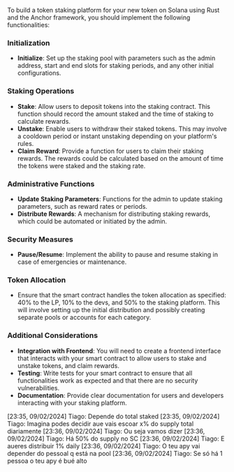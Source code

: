To build a token staking platform for your new token on Solana using Rust and the Anchor framework, you should implement the following functionalities:

### Initialization
- **Initialize**: Set up the staking pool with parameters such as the admin address, start and end slots for staking periods, and any other initial configurations.

### Staking Operations
- **Stake**: Allow users to deposit tokens into the staking contract. This function should record the amount staked and the time of staking to calculate rewards.
- **Unstake**: Enable users to withdraw their staked tokens. This may involve a cooldown period or instant unstaking depending on your platform's rules.
- **Claim Reward**: Provide a function for users to claim their staking rewards. The rewards could be calculated based on the amount of time the tokens were staked and the staking rate.

### Administrative Functions
- **Update Staking Parameters**: Functions for the admin to update staking parameters, such as reward rates or periods.
- **Distribute Rewards**: A mechanism for distributing staking rewards, which could be automated or initiated by the admin.

### Security Measures
- **Pause/Resume**: Implement the ability to pause and resume staking in case of emergencies or maintenance.

### Token Allocation
- Ensure that the smart contract handles the token allocation as specified: 40% to the LP, 10% to the devs, and 50% to the staking platform. This will involve setting up the initial distribution and possibly creating separate pools or accounts for each category.

### Additional Considerations
- **Integration with Frontend**: You will need to create a frontend interface that interacts with your smart contract to allow users to stake and unstake tokens, and claim rewards.
- **Testing**: Write tests for your smart contract to ensure that all functionalities work as expected and that there are no security vulnerabilities.
- **Documentation**: Provide clear documentation for users and developers interacting with your staking platform.

[23:35, 09/02/2024] Tiago: Depende do total staked
[23:35, 09/02/2024] Tiago: Imagina podes decidir aue vais escoar x% do supply total diariamente
[23:36, 09/02/2024] Tiago: Ou seja vamos dizer
[23:36, 09/02/2024] Tiago: Há 50% do supply no SC
[23:36, 09/02/2024] Tiago: E aueres distribuir 1% daily
[23:36, 09/02/2024] Tiago: O teu apy vai depender do pessoal q está na pool
[23:36, 09/02/2024] Tiago: Se só há 1 pessoa o teu apy é bué alto
